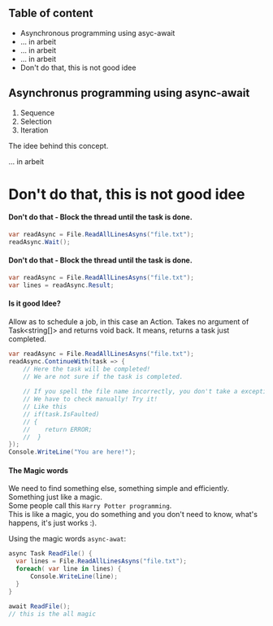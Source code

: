 ## Table of content
* Asynchronous programming using asyc-await
* ... in arbeit
* ... in arbeit
* ... in arbeit
* Don't do that, this is not good idee

## Asynchronus programming using async-await

1. Sequence
2. Selection
3. Iteration

The idee behind this concept.

... in arbeit


# Don't do that, this is not good idee

#### Don't do that - Block the thread until the task is done.
```c# 
var readAsync = File.ReadAllLinesAsyns("file.txt");
readAsync.Wait();
```

#### Don't do that - Block the thread until the task is done.
```c# 
var readAsync = File.ReadAllLinesAsyns("file.txt");
var lines = readAsync.Result;
```

#### Is it good Idee? 
Allow as to schedule a job, in this case an Action. Takes no argument of Task<string[]> and returns void back. It means, returns a task just completed.
```c# 
var readAsync = File.ReadAllLinesAsyns("file.txt");
readAsync.ContinueWith(task => {
    // Here the task will be completed!
    // We are not sure if the task is completed. 
    
    // If you spell the file name incorrectly, you don't take a exception back. 
    // We have to check manually! Try it!
    // Like this 
    // if(task.IsFaulted)
    // {
    //    return ERROR;
    //  }
});
Console.WriteLine("You are here!");
```

#### The Magic words
We need to find something else, something simple and efficiently. Something just like a magic. 
<br/>Some people call this `Harry Potter programming`. 
<br/>This is like a magic, you do something and you don't need to know, what's happens, it's just works :).

Using the magic words `async-awat`:
``` c#
async Task ReadFile() {
  var lines = File.ReadAllLinesAsyns("file.txt");
  foreach( var line in lines) {
      Console.WriteLine(line);
  }
}

await ReadFile();
// this is the all magic
```


